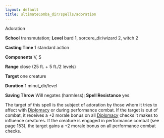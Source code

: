 ```yaml
---
layout: default
title: ultimateComba_dir/spells/adoration
---
```

Adoration

**School** transmutation; **Level** bard 1, sorcere_dir/wizard 2, witch 2

**Casting Time** 1 standard action

**Components** V, S

**Range** close (25 ft. + 5 ft./2 levels)

**Target** one creature

**Duration** 1 minut_dir/level

**Saving Throw** Will negates (harmless); **Spell Resistance** yes

The target of this spell is the subject of adoration by those whom it tries to affect with [Diplomacy](skills/diplomacy#_diplomacy) or during performance combat. If the target is out of combat, it receives a +2 morale bonus on all [Diplomacy](skill_dir/diplomacy#_diplomacy) checks it makes to influence creatures. If the creature is engaged in performance combat (see page 153), the target gains a +2 morale bonus on all performance combat checks.

